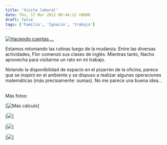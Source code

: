 ```yaml
---
title: 'Visita laboral'
date: Thu, 17 Mar 2011 00:44:12 +0000
draft: false
tags: ['Familia', 'Ignacio', 'trabajo']
---
```


[![](https://lh5.googleusercontent.com/_kjktWGBKtT8/TYFTAQC-8TI/AAAAAAAAEbQ/hI3gcYUF0Uk/s288/Imagen0145.jpg "Haciendo cuentas ...")](https://lh5.googleusercontent.com/_kjktWGBKtT8/TYFTAQC-8TI/AAAAAAAAEbQ/hI3gcYUF0Uk/s288/Imagen0145.jpg)

Estamos retomando las rutinas luego de la mudanza. Entre las diversas actividades, Flor comenzó sus clases de inglés. Mientras tanto, Nacho aprovecha para visitarme un rato en mi trabajo. 

Notando la disponibilidad de espacio en el pizarrón de la oficina, parece que se inspiró en el ambiente y se dispuso a realizar algunas operaciones matemáticas (más precisamente: sumas). No me parece una buena idea...         

Más fotos: 

[![](https://lh4.googleusercontent.com/_kjktWGBKtT8/TYFTGs4oMaI/AAAAAAAAEbU/Q8ZH7qSPeAk/s288/Imagen0149.jpg "Más cálculo")]

[![](https://lh4.googleusercontent.com/_kjktWGBKtT8/TYFTGs4oMaI/AAAAAAAAEbU/Q8ZH7qSPeAk/s288/Imagen0149.jpg)]

[![](https://lh4.googleusercontent.com/_kjktWGBKtT8/TYFTND6aZrI/AAAAAAAAEbY/3FqjADvkcnw/s288/Imagen0150.jpg)]

[![](https://lh4.googleusercontent.com/_kjktWGBKtT8/TYFTND6aZrI/AAAAAAAAEbY/3FqjADvkcnw/s288/Imagen0150.jpg)]
